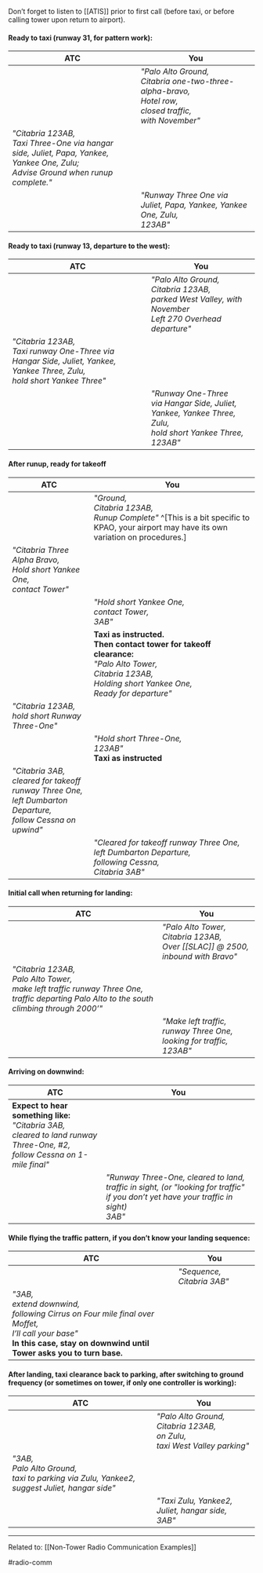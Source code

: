 Don’t forget to listen to [[ATIS]] prior to first call (before taxi, or before calling tower upon return to airport).

#### Ready to taxi (runway 31, for pattern work):

| ATC | You |
| --- | --- |
|     |   <i>"Palo Alto Ground,<br>Citabria one-two-three-alpha-bravo, <br>Hotel row, <br>closed traffic, <br>with November" </i>  |
|   <i>"Citabria 123AB, <br>Taxi Three-One via hangar side, Juliet, Papa, Yankee, Yankee One, Zulu; <br>Advise Ground when runup complete."</i>  |     |
|     |   <i>"Runway Three One via Juliet, Papa, Yankee, Yankee One, Zulu, <br>123AB"</i>   |



#### Ready to taxi (runway 13, departure to the west):

| ATC | You |
| --- | --- |
|     |   <i>"Palo Alto Ground, <br>Citabria 123AB, <br>parked West Valley, with November<br>Left 270 Overhead departure" </i>  |
|   <i>"Citabria 123AB, <br>Taxi runway One-Three via Hangar Side, Juliet, Yankee, Yankee Three, Zulu, <br>hold short Yankee Three" </i>   |     |
|     |  <i>"Runway One-Three <br>via Hangar Side, Juliet, Yankee, Yankee Three, Zulu, <br>hold short Yankee Three, <br>123AB" </i>    |


#### After runup, ready for takeoff

| ATC | You |
| --- | --- |
|     |  <i>"Ground, <br>Citabria 123AB, <br>Runup Complete" </i> ^[This is a bit specific to KPAO, your airport may have its own variation on procedures.] |
|   <i>"Citabria Three Alpha Bravo, <br>Hold short Yankee One, <br>contact Tower"</i>  |     |
|     |   <i>"Hold short Yankee One, <br>contact Tower, <br>3AB" </i>  |
|     |   <b>Taxi as instructed.  <br>Then contact tower for takeoff clearance: </b><br><i>"Palo Alto Tower, <br>Citabria 123AB, <br>Holding short Yankee One, <br>Ready for departure"</i>  |
|   <i>"Citabria 123AB, <br>hold short Runway Three-One"</i>  |     |
|     |   <i>"Hold short Three-One, <br>123AB" </i><br><b>Taxi as instructed</b>  |
|   <i>"Citabria 3AB, <br>cleared for takeoff runway Three One, <br>left Dumbarton Departure, <br>follow Cessna on upwind" </i>  |     |
|     |   <i>"Cleared for takeoff runway Three One, <br>left Dumbarton Departure, <br>following Cessna, <br>Citabria 3AB"  |




#### Initial call when returning for landing:

| ATC | You |
| ---- | --- |
| | <i>"Palo Alto Tower, <br>Citabria 123AB, <br>Over [[SLAC]] @ 2500, <br>inbound with Bravo" </i>|
| <i>"Citabria 123AB, <br>Palo Alto Tower, <br>make left traffic runway Three One, <br>traffic departing Palo Alto to the south climbing through 2000’" </i>| |
| | <i>"Make left traffic, runway Three One, <br>looking for traffic, <br>123AB" </i>|

#### Arriving on downwind:
| ATC | You |
| ---- | --- |
|  <b>Expect to hear something like:</b> <br><i>"Citabria 3AB, <br>cleared to land runway Three-One, #2, <br>follow Cessna on 1-mile final" </i>  |   |
| | <i>"Runway Three-One, cleared to land, <br>traffic in sight, (or "looking for traffic" if you don’t yet have your traffic in sight) <br>3AB" </i>|

#### While flying the traffic pattern, if you don’t know your landing sequence:

| ATC | You |
| ---- | --- |
|      | <i>"Sequence, Citabria 3AB" </i> |
|   <i>"3AB, <br>extend downwind, <br>following Cirrus on Four mile final over Moffet, <br>I’ll call your base" </i><br><b>In this case, stay on downwind until Tower asks you to turn base. </b>  |                                       |


#### After landing, taxi clearance back to parking, after switching to ground frequency (or sometimes on tower, if only one controller is working):

| ATC | You |
| --- | --- |
|     |  <i>"Palo Alto Ground, <br>Citabria 123AB, <br>on Zulu, <br>taxi West Valley parking"</i>   |
|  <i>"3AB, <br>Palo Alto Ground, <br>taxi to parking via Zulu, Yankee2, suggest Juliet, hangar side" </i>  |    |
|     | <i>"Taxi Zulu, Yankee2, Juliet, hangar side, <br>3AB"</i> |

---

Related to: [[Non-Tower Radio Communication Examples]]

#radio-comm
